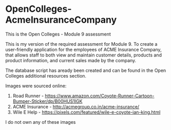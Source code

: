 # OpenColleges-AcmeInsuranceCompany
This is the Open Colleges - Module 9 assessment

This is my version of the required assessment for Module 9. To create a user-friendly application for the employees of ACME Insurance 
Company, that allows staff to both view and maintain customer details, products and product information, and current sales made by the 
company.

The database script has aready been created and can be found in the Open Colleges additional resources section.  

Images were sourced online:

  1. Road Runner - https://www.amazon.com/Coyote-Runner-Cartoon-Bumper-Sticker/dp/B00HUS1IGK
  2. ACME Insurance - http://acmegroup.co.in/acme-insurance/
  3. Wile E Help - https://pixels.com/featured/wile-e-coyote-ian-king.html
  
  I do not own any of these images
